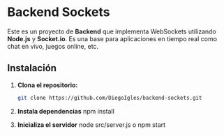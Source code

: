 # Backend Sockets

Este es un proyecto de **Backend** que implementa WebSockets utilizando **Node.js** y **Socket.io**. Es una base para aplicaciones en tiempo real como chat en vivo, juegos online, etc.

## Instalación

1. **Clona el repositorio:**

   ```bash
   git clone https://github.com/DiegoIgles/backend-sockets.git
2. **Instala dependencias**
npm install
3. **Inicializa el servidor**
node src/server.js o npm start

